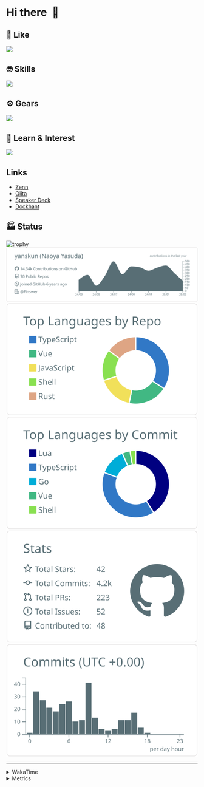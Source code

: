 # Hi there&nbsp; :wave:

## 💌 Like
<img src="https://go-skill-icons.vercel.app/api/icons?i=github" />

## 🤓 Skills
<img src="https://go-skill-icons.vercel.app/api/icons?i=js,ts,vue,nuxtjs,react,nextjs,go,lua,git" />

## ⚙️ Gears
<img src="https://go-skill-icons.vercel.app/api/icons?i=neovim,vscode,githubcopilot,alacritty,tmux" />

## 📖 Learn & Interest
<img src="https://go-skill-icons.vercel.app/api/icons?i=rust,deno,css,zig,playwright,githubactions,storybook,netlify,eslint" />

## Links
- [Zenn](https://zenn.dev/yanskun)
- [Qiita](https://qiita.com/yanskun)
- [Speaker Deck](https://speakerdeck.com/yanskun)
- [Dockhant](https://www.dockhunt.com/users/yanskun)

<!-- https://github.com/ryo-ma/github-profile-trophy -->

## 🏭 Status

<img src="https://github-profile-trophy.vercel.app/?username=yanskun&theme=onedark&row=1" alt="trophy">

<!-- https://github.com/vn7n24fzkq/github-profile-summary-cards -->
<picture>
  <source media="(prefers-color-scheme: dark)" srcset="https://raw.githubusercontent.com/yanskun/yanskun/master/profile-summary-card-output/nord_dark/0-profile-details.svg">
 <img src="https://raw.githubusercontent.com/yanskun/yanskun/master/profile-summary-card-output/default/0-profile-details.svg">
</picture>
<br>
<picture>
  <source media="(prefers-color-scheme: dark)" srcset="https://raw.githubusercontent.com/yanskun/yanskun/master/profile-summary-card-output/nord_dark/1-repos-per-language.svg">
 <img src="https://raw.githubusercontent.com/yanskun/yanskun/master/profile-summary-card-output/default/1-repos-per-language.svg">
</picture>
<picture>
  <source media="(prefers-color-scheme: dark)" srcset="https://raw.githubusercontent.com/yanskun/yanskun/master/profile-summary-card-output/nord_dark/2-most-commit-language.svg">
 <img src="https://raw.githubusercontent.com/yanskun/yanskun/master/profile-summary-card-output/default/2-most-commit-language.svg">
</picture>
<br>
<picture>
  <source media="(prefers-color-scheme: dark)" srcset="https://raw.githubusercontent.com/yanskun/yanskun/master/profile-summary-card-output/nord_dark/3-stats.svg">
 <img src="https://raw.githubusercontent.com/yanskun/yanskun/master/profile-summary-card-output/default/3-stats.svg">
</picture>
<picture>
  <source media="(prefers-color-scheme: dark)" srcset="https://raw.githubusercontent.com/yanskun/yanskun/master/profile-summary-card-output/nord_dark/4-productive-time.svg">
 <img src="https://raw.githubusercontent.com/yanskun/yanskun/master/profile-summary-card-output/default/4-productive-time.svg">
</picture>

---

<details>
  <summary>WakaTime</summary>
<!--START_SECTION:waka-->
![Code Time](http://img.shields.io/badge/Code%20Time-1%2C962%20hrs%202%20mins-blue)

**🐱 My GitHub Data** 

> 📦 147.2 kB Used in GitHub's Storage 
 > 
> 🏆 883 Contributions in the Year 2025
 > 
> 💼 Opted to Hire
 > 
> 📜 130 Public Repositories 
 > 
> 🔑 4 Private Repositories 
 > 
**I'm an Early 🐤** 

```text
🌞 Morning                11202 commits       ████░░░░░░░░░░░░░░░░░░░░░   15.33 % 
🌆 Daytime                41817 commits       ██████████████░░░░░░░░░░░   57.23 % 
🌃 Evening                16471 commits       ██████░░░░░░░░░░░░░░░░░░░   22.54 % 
🌙 Night                  3574 commits        █░░░░░░░░░░░░░░░░░░░░░░░░   04.89 % 
```
📅 **I'm Most Productive on Tuesday** 

```text
Monday                   11135 commits       ████░░░░░░░░░░░░░░░░░░░░░   15.24 % 
Tuesday                  15840 commits       █████░░░░░░░░░░░░░░░░░░░░   21.68 % 
Wednesday                14465 commits       █████░░░░░░░░░░░░░░░░░░░░   19.80 % 
Thursday                 13647 commits       █████░░░░░░░░░░░░░░░░░░░░   18.68 % 
Friday                   12568 commits       ████░░░░░░░░░░░░░░░░░░░░░   17.20 % 
Saturday                 2261 commits        █░░░░░░░░░░░░░░░░░░░░░░░░   03.09 % 
Sunday                   3148 commits        █░░░░░░░░░░░░░░░░░░░░░░░░   04.31 % 
```


📊 **This Week I Spent My Time On** 

```text
🕑︎ Time Zone: Asia/Tokyo

💬 Programming Languages: 
TypeScript               22 hrs 33 mins      ██████████████████░░░░░░░   73.00 % 
YAML                     5 hrs 10 mins       ████░░░░░░░░░░░░░░░░░░░░░   16.76 % 
Go                       1 hr 5 mins         █░░░░░░░░░░░░░░░░░░░░░░░░   03.53 % 
Markdown                 53 mins             █░░░░░░░░░░░░░░░░░░░░░░░░   02.88 % 
Other                    30 mins             ░░░░░░░░░░░░░░░░░░░░░░░░░   01.65 % 

🔥 Editors: 
Neovim                   30 hrs 33 mins      █████████████████████████   98.91 % 
VS Code                  20 mins             ░░░░░░░░░░░░░░░░░░░░░░░░░   01.09 % 

💻 Operating System: 
Mac                      30 hrs 53 mins      █████████████████████████   100.00 % 
```


 Last Updated on 15/03/2025 06:24:03 UTC
<!--END_SECTION:waka-->
</details>

<details>
  <summary>Metrics</summary>
  <img src="https://github.com/yanskun/yanskun/blob/main/github-metrics.svg" alt="Metrics">
</details>
